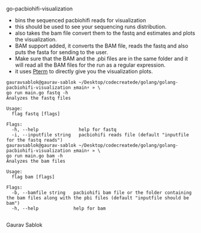 go-pacbiohifi-visualization

- bins the sequenced pacbiohifi reads for visualization
- this should be used to see your sequencing runs distribution.
- also takes the bam file convert them to the fastq and estimates and plots the visualization.
- BAM support added, it converts the BAM file, reads the fastq and also puts the fasta for sending to the user.
- Make sure that the BAM and the .pbi files are in the same folder and it will read all the BAM files for the run as a regular expression. 
- it uses [Pterm](https://github.com/pterm/pterm) to directly give you the visualization plots.

```
gauravsablok@gaurav-sablok ~/Desktop/codecreatede/golang/golang-pacbiohifi-visualization ±main⚡ » \
go run main.go fastq -h
Analyzes the fastq files

Usage:
  flag fastq [flags]

Flags:
  -h, --help               help for fastq
  -i, --inputfile string   pacbiohifi reads file (default "inputfile for the fastq reads")
gauravsablok@gaurav-sablok ~/Desktop/codecreatede/golang/golang-pacbiohifi-visualization ±main⚡ » \
go run main.go bam -h
Analyzes the bam files

Usage:
  flag bam [flags]

Flags:
  -b, --bamfile string   pacbiohifi bam file or the folder containing the bam files along with the pbi files (default "inputfile should be bam")
  -h, --help             help for bam


```

Gaurav Sablok
